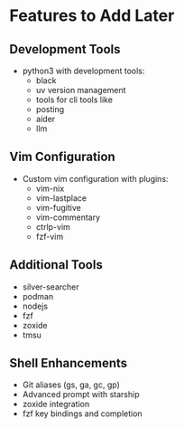 # Features to Add Later

## Development Tools
- python3 with development tools:
  - black
  - uv version management 
  - tools for cli tools like 
  - posting 
  - aider 
  - llm 

## Vim Configuration
- Custom vim configuration with plugins:
  - vim-nix
  - vim-lastplace
  - vim-fugitive
  - vim-commentary
  - ctrlp-vim
  - fzf-vim

## Additional Tools
- silver-searcher
- podman
- nodejs
- fzf
- zoxide
- tmsu

## Shell Enhancements
- Git aliases (gs, ga, gc, gp)
- Advanced prompt with starship
- zoxide integration
- fzf key bindings and completion
